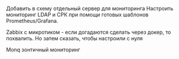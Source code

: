 Добавить в схему отдельный сервер для мониторинга
Настроить мониторинг LDAP и СРК при помощи готовых шаблонов Prometheus/Grafana.

Zabbix с микротиком - если догадаются сделать через докер, то похвалить. Но затем сказать, чтобы настроили с нуля

Monq зонтичный мониторинг